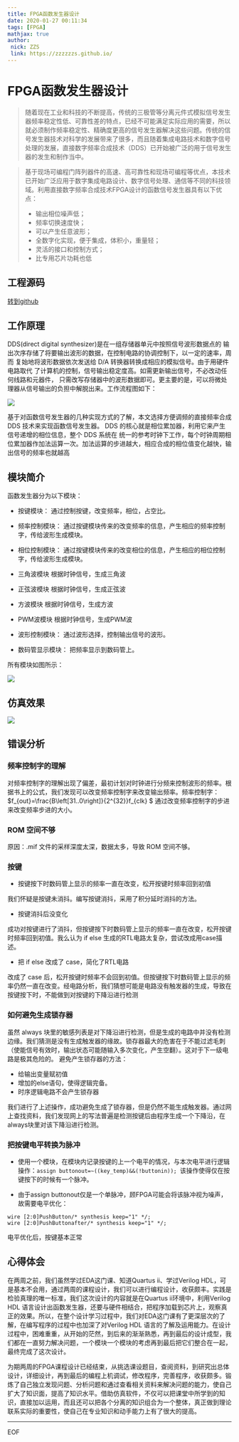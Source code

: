```yaml
---
title: FPGA函数发生器设计
date: 2020-01-27 00:11:34
tags: [FPGA]
mathjax: true
author:
 nick: ZZS
 link: https://zzzzzzs.github.io/
---
```

# FPGA函数发生器设计

> 随着现在工业和科技的不断提高，传统的三极管等分离元件式模拟信号发生器频率稳定性低、可靠性差的特点，已经不可能满足实际应用的需要，所以就必须制作频率稳定性、精确度更高的信号发生器解决这些问题。传统的信号发生器技术对科学的发展带来了很多，而且随着集成电路技术和数字信号处理的发展，直接数字频率合成技术（DDS）已开始被广泛的用于信号发生器的发生和制作当中。

> 基于现场可编程门阵列器件的高速、高可靠性和现场可编程等优点，本技术已开始广泛应用于数字集成电路设计、数字信号处理、通信等不同的科技领域。利用直接数字频率合成技术FPGA设计的函数信号发生器具有以下优点：
> * 输出相位噪声低；
> * 频率切换速度快；
> * 可以产生任意波形；
> * 全数字化实现，便于集成，体积小，重量轻；
> * 灵活的接口和控制方式；
> * 比专用芯片功耗也低

## 工程源码

[转到github](https://github.com/ZzzzzzS/FPGA_DDS)

## 工作原理

DDS(direct digital synthesizer)是在一组存储器单元中按照信号波形数据点的 输出次序存储了将要输出波形的数据，在控制电路的协调控制下，以一定的速率，周而 复始地将波形数据依次发送给 D/A 转换器转换成相应的模拟信号。由于用硬件电路取代 了计算机的控制，信号输出稳定度高。如需更新输出信号，不必改动任何线路和元器件， 只需改写存储器中的波形数据即可。更主要的是，可以将微处理器从信号输出的负担中解脱出来。工作流程图如下：

![](https://zzshubimage-1253829354.file.myqcloud.com/FPGADDS/chart.png)

基于对函数信号发生器的几种实现方式的了解，本文选择方便调频的直接频率合成 DDS 技术来实现函数信号发生器。 DDS 的核心就是相位累加器，利用它来产生信号递增的相位信息，整个 DDS 系统在 统一的参考时钟下工作，每个时钟周期相位累加器作加法运算一次。加法运算的步进越大，相应合成的相位值变化越快，输出信号的频率也就越高

## 模块简介

函数发生器分为以下模块：
* 按键模块：
通过控制按键，改变频率，相位，占空比。

* 频率控制模块：
通过按键模块传来的改变频率的信息，产生相应的频率控制字，传给波形生成模块。

* 相位控制模块：
通过按键模块传来的改变相位的信息，产生相应的相位控制字，传给波形生成模块。

* 三角波模块
根据时钟信号，生成三角波

* 正弦波模块
根据时钟信号，生成正弦波

* 方波模块
    根据时钟信号，生成方波

* PWM波模块
    根据时钟信号，生成PWM波

* 波形控制模块：
	通过波形选择，控制输出信号的波形。

* 数码管显示模块：
	把频率显示到数码管上。

所有模块如图所示：

![](https://zzshubimage-1253829354.file.myqcloud.com/FPGADDS/module.png)

## 仿真效果

![](https://zzshubimage-1253829354.file.myqcloud.com/FPGADDS/result.png)

## 错误分析

### 频率控制字的理解

 对频率控制字的理解出现了偏差，最初计划对时钟进行分频来控制波形的频率。根据书上的公式，我们发现可以改变频率控制字来改变输出频率。频率控制字： $f_{out}=\frac{B\left[31..0\right]}{2^{32}}f_{clk} $  通过改变频率控制字的步进来改变频率步进的大小。


### ROM 空间不够

原因：.mif 文件的采样深度太深，数据太多，导致 ROM 空间不够。

### 按键

* 按键按下时数码管上显示的频率一直在改变，松开按键时频率回到初值

 我们怀疑是按键未消抖。编写按键消抖，采用了积分延时消抖的方法。

* 按键消抖后没变化

 成功对按键进行了消抖，但按键按下时数码管上显示的频率一直在改变，松开按键时频率回到初值。我么认为 if else 生成的RTL电路太复杂，尝试改成用case描述。

* 把 if else 改成了 case，简化了RTL电路

 改成了 case 后，松开按键时频率不会回到初值。但按键按下时数码管上显示的频率仍然一直在改变。经电路分析，我们猜想可能是电路没有触发器的生成，导致在按键按下时，不能做到对按键的下降沿进行检测

### 如何避免生成锁存器

 虽然 always 块里的敏感列表是对下降沿进行检测，但是生成的电路中并没有检测边缘。我们猜测是没有生成触发器的缘故。锁存器最大的危害在于不能过滤毛刺（使能信号有效时，输出状态可能随输入多次变化，产生空翻）。这对于下一级电路是极其危险的。
 避免产生锁存器的方法： 

* 给输出变量赋初值
* 增加的else语句，使得逻辑完备。
* 时序逻辑电路不会产生锁存器

我们进行了上述操作，成功避免生成了锁存器，但是仍然不能生成触发器。通过网上查找资料，我们发现网上的写法普遍是检测按键后由程序生成一个下降沿，在always块里对该下降沿进行检测。

### 把按键电平转换为脉冲

* 使用一个模块，在模块内记录按键的上一个电平的情况，与本次电平进行逻辑操作：``assign buttonout=~((key_temp)&&(!buttonin)); ``该操作使得仅在按键按下的时候有一个脉冲。

* 由于assign buttonout仅是一个单脉冲，顾FPGA可能会将该脉冲视为噪声，故需要电平优化：

```
wire [2:0]PushButton/* synthesis keep="1" */;
wire [2:0]PushButtonafter/* synthesis keep="1" */; 
```

电平优化后，按键基本正常

## 心得体会

在两周之前，我们虽然学过EDA这门课、知道Quartus ii、学过Verilog HDL，可是基本不会用，通过两周的课程设计，我们可以进行编程设计，收获颇丰。实践是检验真理的唯一标准，我们这次设计的内容就是在Quartus ii环境中，利用Verilog HDL 语言设计出函数发生器，还要与硬件相结合，把程序加载到芯片上，观察真正的效果。所以，在整个设计学习过程中，我们对EDA这门课有了更深层次的了解，在编写程序的过程中也加深了对Verilog HDL 语言的了解及运用能力。在设计过程中，困难重重，从开始的茫然，到后来的渐渐熟悉，再到最后的设计成型，我们都在一直努力解决问题，一个模块一个模块的考虑再到最后把它们整合在一起，最终完成了这次设计。

为期两周的FPGA课程设计已经结束，从挑选课设题目，查阅资料，到研究出总体设计，详细设计，再到最后的编程上机调试，修改程序，完善程序，收获颇多。锻炼了自己独立发现问题、分析问题和通过查看相关资料来解决问题的能力，使自己扩大了知识面，提高了知识水平。借助仿真软件，不仅可以把课堂中所学到的知识，直接加以运用，而且还可以把各个分离的知识组合为一个整体，真正做到理论联系实际的重要性，使自己在专业知识和动手能力上有了很大的提高。

***

EOF
